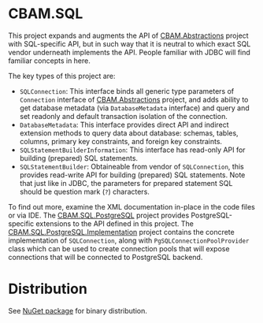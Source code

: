 # CBAM.SQL

This project expands and augments the API of [CBAM.Abstractions](../CBAM.Abstractions) project with SQL-specific API, but in such way that it is neutral to which exact SQL vendor underneath implements the API.
People familiar with JDBC will find familiar concepts in here.

The key types of this project are:
* `SQLConnection`: This interface binds all generic type parameters of `Connection` interface of [CBAM.Abstractions](../CBAM.Abstractions) project, and adds ability to get database metadata (via `DatabaseMetadata` interface) and query and set readonly and default transaction isolation of the connection.
* `DatabaseMetadata`: This interface provides direct API and indirect extension methods to query data about database: schemas, tables, columns, primary key constraints, and foreign key constraints.
* `SQLStatementBuilderInformation`: This interface has read-only API for building (prepared) SQL statements.
* `SQLStatementBuilder`: Obtaineable from vendor of `SQLConnection`, this provides read-write API for building (prepared) SQL statements. Note that just like in JDBC, the parameters for prepared statement SQL should be question mark (`?`) characters.

To find out more, examine the XML documentation in-place in the code files or via IDE.
The [CBAM.SQL.PostgreSQL](../CBAM.SQL.PostgreSQL) project provides PostgreSQL-specific extensions to the API defined in this project.
The [CBAM.SQL.PostgreSQL.Implementation](../CBAM.SQL.PostgreSQL.Implementation) project contains the concrete implementation of `SQLConnection`, along with `PgSQLConnectionPoolProvider` class which can be used to create connection pools that will expose connections that will be connected to PostgreSQL backend.

# Distribution
See [NuGet package](http://www.nuget.org/packages/CBAM.SQL) for binary distribution.